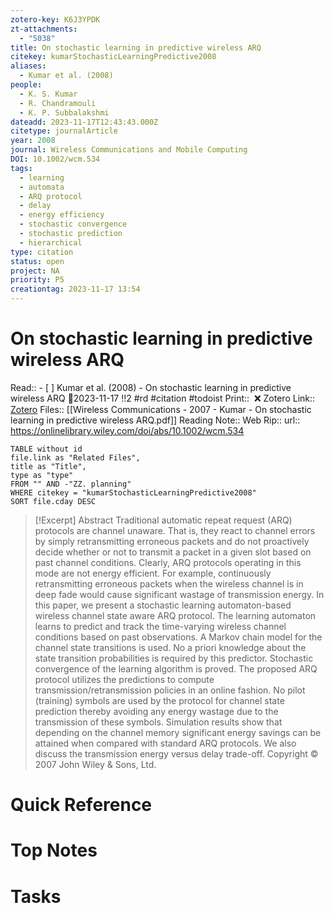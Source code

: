 ```yaml
---
zotero-key: K6J3YPDK
zt-attachments:
  - "5038"
title: On stochastic learning in predictive wireless ARQ
citekey: kumarStochasticLearningPredictive2008
aliases:
  - Kumar et al. (2008)
people:
  - K. S. Kumar
  - R. Chandramouli
  - K. P. Subbalakshmi
dateadd: 2023-11-17T12:43:43.000Z
citetype: journalArticle
year: 2008
journal: Wireless Communications and Mobile Computing
DOI: 10.1002/wcm.534
tags:
  - learning
  - automata
  - ARQ protocol
  - delay
  - energy efficiency
  - stochastic convergence
  - stochastic prediction
  - hierarchical
type: citation
status: open
project: NA
priority: P5
creationtag: 2023-11-17 13:54
---
```

# On stochastic learning in predictive wireless ARQ
Read:: - [ ] Kumar et al. (2008) - On stochastic learning in predictive wireless ARQ 🛫2023-11-17 !!2 #rd #citation #todoist
Print::  ❌
Zotero Link:: [Zotero](zotero://select/library/items/K6J3YPDK) 
Files:: [[Wireless Communications - 2007 - Kumar - On stochastic learning in predictive wireless ARQ.pdf]]
Reading Note::
Web Rip::
url:: https://onlinelibrary.wiley.com/doi/abs/10.1002/wcm.534

```dataview
TABLE without id
file.link as "Related Files",
title as "Title",
type as "type"
FROM "" AND -"ZZ. planning"
WHERE citekey = "kumarStochasticLearningPredictive2008" 
SORT file.cday DESC
```

> [!Excerpt] Abstract
> Traditional automatic repeat request (ARQ) protocols are channel unaware. That is, they react to channel errors by simply retransmitting erroneous packets and do not proactively decide whether or not to transmit a packet in a given slot based on past channel conditions. Clearly, ARQ protocols operating in this mode are not energy efficient. For example, continuously retransmitting erroneous packets when the wireless channel is in deep fade would cause significant wastage of transmission energy. In this paper, we present a stochastic learning automaton-based wireless channel state aware ARQ protocol. The learning automaton learns to predict and track the time-varying wireless channel conditions based on past observations. A Markov chain model for the channel state transitions is used. No a priori knowledge about the state transition probabilities is required by this predictor. Stochastic convergence of the learning algorithm is proved. The proposed ARQ protocol utilizes the predictions to compute transmission/retransmission policies in an online fashion. No pilot (training) symbols are used by the protocol for channel state prediction thereby avoiding any energy wastage due to the transmission of these symbols. Simulation results show that depending on the channel memory significant energy savings can be attained when compared with standard ARQ protocols. We also discuss the transmission energy versus delay trade-off. Copyright © 2007 John Wiley & Sons, Ltd.
# Quick Reference

# Top Notes

# Tasks






















